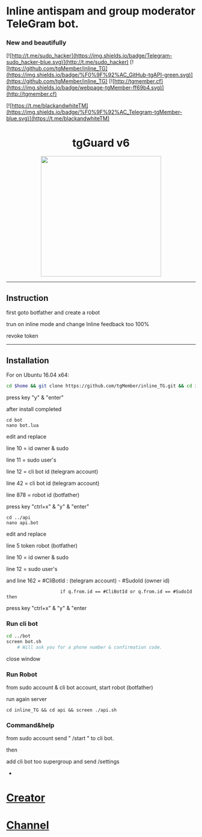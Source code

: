 
 # Inline antispam and group moderator TeleGram bot.
 ### New and beautifully 

[![http://t.me/sudo_hacker](https://img.shields.io/badge/Telegram-sudo_hacker-blue.svg)](http://t.me/sudo_hacker)
[![https://github.com/tgMember/inline_TG](https://img.shields.io/badge/%F0%9F%92%AC_GitHub-tgAPI-green.svg)](https://github.com/tgMember/inline_TG)
[![http://tgmember.cf](https://img.shields.io/badge/webpage-tgMember-ff69b4.svg)](http://tgmember.cf)

[![https://t.me/blackandwhiteTM](https://img.shields.io/badge/%F0%9F%92%AC_Telegram-tgMember-blue.svg)](https://t.me/blackandwhiteTM)

<h1 align="center">tgGuard v6</h1>

<p align="center"> <img class="td" style="vertical-align: middle;" src="https://tgmemberplus.000webhostapp.com/tgguard.jpg" alt="" width="320" height="320" /></p>

***

## Instruction 

first goto botfather and create a robot

trun on inline mode and change Inline feedback too 100%

revoke token

***

## Installation

For on Ubuntu 16.04 x64:
```bash
cd $home && git clone https://github.com/tgMember/inline_TG.git && cd inline_TG && chmod 700 launch.sh && ./launch.sh
```

press key "y" & "enter"

after install completed

```
cd bot 
nano bot.lua
```

edit and replace

 line 10 = id owner & sudo

 line 11 = sudo user's
 
 line 12 = cli bot id (telegram account)
 
 line 42 = cli bot id (telegram account)
 
 line 878 = robot id (botfather)


press key "ctrl+x" & "y" & "enter"


```
cd ../api
nano api.bot
```

edit and replace

  line 5 token robot (botfather)
 
  line 10 = id owner & sudo
  
  line 12 = sudo user's
  
  and line 162 =  #CliBotId : (telegram account)  -   #SudoId (owner id)
  
						if q.from.id == #CliBotId or q.from.id == #SudoId then
  
  
 
 press key "ctrl+x" & "y" & "enter


### Run cli bot

 ```bash
cd ../bot
screen bot.sh
     # Will ask you for a phone number & confirmation code.
```


close window



### Run Robot

from sudo account & cli bot account, start robot (botfather)


run again server


```
cd inline_TG && cd api && screen ./api.sh
```

### Command&help

from sudo account send " /start " to cli bot.

then

add cli bot too supergroup and send /settings

-


# [Creator](https://telegram.me/sudo_hacker)
# [Channel](https://telegram.me/blackandwhiteTM)
			
